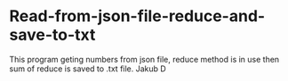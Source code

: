 # Read-from-json-file-reduce-and-save-to-txt

This program geting numbers from json file, reduce method is in use then sum of reduce is saved to .txt file.
Jakub D
